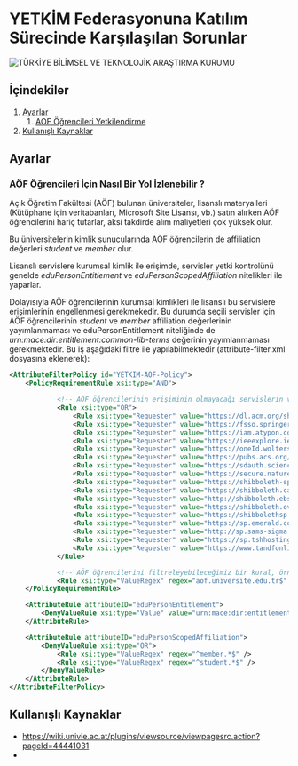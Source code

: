 # YETKİM Federasyonuna Katılım Sürecinde Karşılaşılan Sorunlar

<img src="https://www.tubitak.gov.tr/sites/default/files/tubitak_logo.png" alt="TÜRKİYE BİLİMSEL VE TEKNOLOJİK ARAŞTIRMA KURUMU" id="logo">


## İçindekiler
1. [Ayarlar](#gereksinimler)
	1. [AOF Öğrencileri Yetkilendirme](#donanım)
2. [Kullanışlı Kaynaklar](#kullanışlı-kaynaklar)
	

## Ayarlar

### AÖF Öğrencileri İçin Nasıl Bir Yol İzlenebilir ?

Açık Öğretim Fakültesi (AÖF) bulunan üniversiteler, lisanslı materyalleri (Kütüphane için veritabanları, Microsoft Site Lisansı, vb.) satın alırken AÖF öğrencilerini hariç tutarlar, aksi takdirde alım maliyetleri çok yüksek olur.

Bu üniversitelerin kimlik sunucularında AÖF öğrencilerin de affiliation değerleri _student_ ve _member_ olur.

Lisanslı servislere kurumsal kimlik ile erişimde, servisler yetki kontrolünü genelde _eduPersonEntitlement_ ve _eduPersonScopedAffiliation_ nitelikleri ile yaparlar.

Dolayısıyla AÖF öğrencilerinin kurumsal kimlikleri ile lisanslı bu servislere erişimlerinin engellenmesi gerekmekedir. Bu durumda seçili servisler için AÖF öğrencilerinin _student_ ve _member_ affiliation değerlerinin yayımlanmaması ve eduPersonEntitlement niteliğinde de _urn:mace:dir:entitlement:common-lib-terms_ değerinin yayımlanmaması gerekmektedir. Bu iş aşağıdaki filtre ile yapılabilmektedir (attribute-filter.xml dosyasına eklenerek):

```xml
<AttributeFilterPolicy id="YETKIM-AOF-Policy">
    <PolicyRequirementRule xsi:type="AND">

            <!-- AÖF öğrencilerinin erişiminin olmayacağı servislerin varlık kimlikleri (entityID) buraya eklenmeli. -->
            <Rule xsi:type="OR">
                <Rule xsi:type="Requester" value="https://dl.acm.org/shibboleth" />
                <Rule xsi:type="Requester" value="https://fsso.springer.com" />
                <Rule xsi:type="Requester" value="https://iam.atypon.com/shibboleth" />
                <Rule xsi:type="Requester" value="https://ieeexplore.ieee.org/shibboleth-sp" />
                <Rule xsi:type="Requester" value="https://oneId.wolterskluwer.com/oa/entity" />
                <Rule xsi:type="Requester" value="https://pubs.acs.org/shibboleth" />
                <Rule xsi:type="Requester" value="https://sdauth.sciencedirect.com/" />
                <Rule xsi:type="Requester" value="https://secure.nature.com/shibboleth" />
                <Rule xsi:type="Requester" value="https://shibboleth-sp.prod.proquest.com/shibboleth" />
                <Rule xsi:type="Requester" value="https://shibboleth.cambridge.org/shibboleth-sp" />
                <Rule xsi:type="Requester" value="http://shibboleth.ebscohost.com" />
                <Rule xsi:type="Requester" value="https://shibboleth.ovid.com/entity" />
                <Rule xsi:type="Requester" value="https://shibbolethsp.jstor.org/shibboleth" />
                <Rule xsi:type="Requester" value="https://sp.emerald.com/sp" />
                <Rule xsi:type="Requester" value="http://sp.sams-sigma.com/shibboleth" />
                <Rule xsi:type="Requester" value="https://sp.tshhosting.com/shibboleth" />
                <Rule xsi:type="Requester" value="https://www.tandfonline.com/shibboleth" />
            </Rule>

            <!-- AÖF öğrencilerini filtreleyebileceğimiz bir kural, örneğin eposta adresi aof.universite.edu.tr ile biten kullanıcılar: -->
            <Rule xsi:type="ValueRegex" regex="aof.universite.edu.tr$" attributeID="mail"/>
    </PolicyRequirementRule>

    <AttributeRule attributeID="eduPersonEntitlement">
        <DenyValueRule xsi:type="Value" value="urn:mace:dir:entitlement:common-lib-terms" />
    </AttributeRule>

    <AttributeRule attributeID="eduPersonScopedAffiliation">
        <DenyValueRule xsi:type="OR">
            <Rule xsi:type="ValueRegex" regex="^member.*$" />
            <Rule xsi:type="ValueRegex" regex="^student.*$" />
        </DenyValueRule>
    </AttributeRule>
</AttributeFilterPolicy>
```

    
## Kullanışlı Kaynaklar
- https://wiki.univie.ac.at/plugins/viewsource/viewpagesrc.action?pageId=44441031
- 
